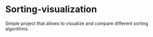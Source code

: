 # Sorting-visualization
Simple project that allows to visualize and compare different sorting algorithms.

